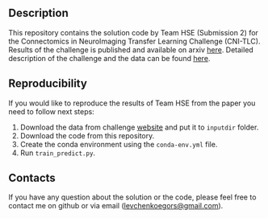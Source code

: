 ## Description
This repository contains the solution code by Team HSE (Submission 2) for the Connectomics in NeuroImaging Transfer Learning Challenge (CNI-TLC).
Results of the challenge is published and available on arxiv [here](https://arxiv.org/abs/2006.03611).
Detailed description of the challenge and the data can be found [here](http://www.brainconnectivity.net/challenge.html).

## Reproducibility
If you would like to reproduce the results of Team HSE from the paper you need to follow next steps:<br>
1. Download the data from challenge [website](http://www.brainconnectivity.net/challenge_data.html) and put it to `inputdir` folder.
2. Download the code from this repository.
3. Create the conda environment using the `conda-env.yml` file.
4. Run `train_predict.py`.

## Contacts
If you have any question about the solution or the code, please feel free to contact me on github or via email (levchenkoegors@gmail.com).
